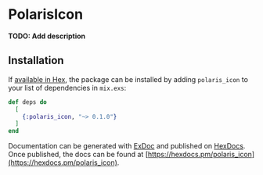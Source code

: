 # PolarisIcon

**TODO: Add description**

## Installation

If [available in Hex](https://hex.pm/docs/publish), the package can be installed
by adding `polaris_icon` to your list of dependencies in `mix.exs`:

```elixir
def deps do
  [
    {:polaris_icon, "~> 0.1.0"}
  ]
end
```

Documentation can be generated with [ExDoc](https://github.com/elixir-lang/ex_doc)
and published on [HexDocs](https://hexdocs.pm). Once published, the docs can
be found at [https://hexdocs.pm/polaris_icon](https://hexdocs.pm/polaris_icon).

